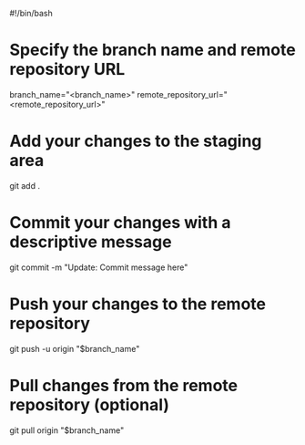 #!/bin/bash

# Specify the branch name and remote repository URL
branch_name="<branch_name>"
remote_repository_url="<remote_repository_url>"

# Add your changes to the staging area
git add .

# Commit your changes with a descriptive message
git commit -m "Update: Commit message here"

# Push your changes to the remote repository
git push -u origin "$branch_name"

# Pull changes from the remote repository (optional)
git pull origin "$branch_name"
